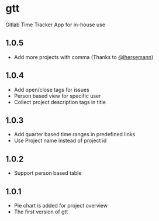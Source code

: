 # gtt
Gitlab Time Tracker App for in-house use

## 1.0.5
- Add more projects with comma (Thanks to [@lhersemann](https://github.com/lhersemann))

## 1.0.4
- Add open/close tags for issues
- Person based view for specific user
- Collect project description tags in title

## 1.0.3
- Add quarter based time ranges in predefined links
- Use Project name instead of project id

## 1.0.2
- Support person based table

## 1.0.1
- Pie chart is added for project overview
- The first version of gtt
